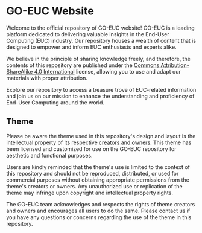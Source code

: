 # GO-EUC Website
Welcome to the official repository of GO-EUC website! GO-EUC is a leading platform dedicated to delivering valuable insights in the End-User Computing (EUC) industry. Our repository houses a wealth of content that is designed to empower and inform EUC enthusiasts and experts alike.

We believe in the principle of sharing knowledge freely, and therefore, the contents of this repository are published under the [Commons Attribution-ShareAlike 4.0 International](http://creativecommons.org/licenses/by-sa/4.0/) license, allowing you to use and adapt our materials with proper attribution.

Explore our repository to access a treasure trove of EUC-related information and join us on our mission to enhance the understanding and proficiency of End-User Computing around the world.

## Theme
Please be aware the theme used in this repository's design and layout is the intellectual property of its respective [creators and owners](https://jekyllthemes.io/theme/norlin-dark-blog-jekyll-theme). This theme has been licensed and customized for use on the GO-EUC repository for aesthetic and functional purposes.

Users are kindly reminded that the theme's use is limited to the context of this repository and should not be reproduced, distributed, or used for commercial purposes without obtaining appropriate permissions from the theme's creators or owners. Any unauthorized use or replication of the theme may infringe upon copyright and intellectual property rights.

The GO-EUC team acknowledges and respects the rights of theme creators and owners and encourages all users to do the same. Please contact us if you have any questions or concerns regarding the use of the theme in this repository.
